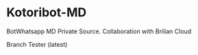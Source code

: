 # Kotoribot-MD
BotWhatsapp MD Private Source. Collaboration with Brilian Cloud

Branch Tester (latest)
